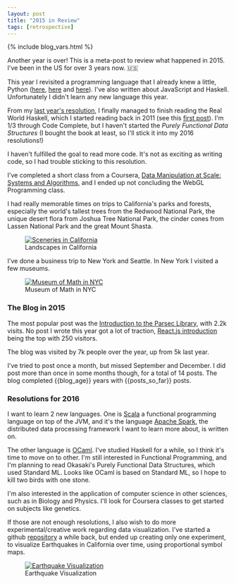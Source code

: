 ```yaml
---
layout: post
title: "2015 in Review"
tags: [retrospective]
---
```

{% include blog_vars.html %}

Another year is over! This is a meta-post to review what happened in 2015. I've been in the US for over 3 years now. 🇺🇸

This year I revisited a programming language that I already knew a little, Python ([here]({{site.url}}/blog/2015/02/20/revisiting-python:-basic-types.html), [here]({{site.url}}/blog/2015/02/23/revisiting-python:-functions.html) and [here]({{site.url}}/blog/2015/03/08/revisiting-python:-object-oriented-programming.html)). I've also written about JavaScript and Haskell. Unfortunately I didn't learn any new language this year.

From my [last year's resolution]({{site.url}}/blog/2015/01/01/2014-in-review.html), I finally managed to finish reading the Real World Haskell, which I started reading back in 2011 (see this [first post](https://kuniga.wordpress.com/2011/08/07/haskell/)). I'm 1/3 through Code Complete, but I haven't started the *Purely Functional Data Structures* (I bought the book at least, so I'll stick it into my 2016 resolutions!)

I haven't fulfilled the goal to read more code. It's not as exciting as writing code, so I had trouble sticking to this resolution.

I've completed a short class from a Coursera, [Data Manipulation at Scale: Systems and Algorithms](https://www.coursera.org/learn/data-manipulation), and I ended up not concluding the WebGL Programming class.

I had really memorable times on trips to California's parks and forests, especially the world's tallest trees from the Redwood National Park, the unique desert flora from Joshua Tree National Park, the cinder cones from Lassen National Park and the great Mount Shasta.

<figure class="center_children">
    <a href="https://kunigami.files.wordpress.com/2016/01/collage.png"><img src="{{site.url}}/resources/blog/2016-01-01-2015-in-review/2016_01_collage.png" alt="Sceneries in California" /></a>
    <figcaption>Landscapes in California</figcaption>
</figure>

I've done a business trip to New York and Seattle. In New York I visited a few museums.

<figure class="center_children">
    <a href="https://kunigami.files.wordpress.com/2015/12/12240416_10208352450988046_1145212945096418442_o.jpg"><img src="{{site.url}}/resources/blog/2016-01-01-2015-in-review/2015_12_12240416_10208352450988046_1145212945096418442_o.jpg" alt="Museum of Math in NYC" /></a>
    <figcaption> Museum of Math in NYC</figcaption>
</figure>

### The Blog in 2015

The most popular post was the [Introduction to the Parsec Library]({{site.url}}/blog/2014/01/21/an-introduction-to-the-parsec-library.html), with 2.2k visits. No post I wrote this year got a lot of traction, [React.js introduction]({{site.url}}/blog/2015/04/28/react.js-introduction.html) being the top with 250 visitors.

The blog was visited by 7k people over the year, up from 5k last year.

I've tried to post once a month, but missed September and December. I did post more than once in some months though, for a total of 14 posts. The blog completed {{blog_age}} years with {{posts_so_far}} posts.

### Resolutions for 2016

I want to learn 2 new languages. One is [Scala](https://en.wikipedia.org/wiki/Scala_(programming_language)) a functional programming language on top of the JVM, and it's the language [Apache Spark](https://en.wikipedia.org/wiki/Apache_Spark), the distributed data processing framework I want to learn more about, is written on.

The other language is [OCaml](https://en.wikipedia.org/wiki/OCaml). I've studied Haskell for a while, so I think it's time to move on to other. I'm still interested in Functional Programming, and I'm planning to read Okasaki's Purely Functional Data Structures, which used Standard ML. Looks like OCaml is based on Standard ML, so I hope to kill two birds with one stone.

I'm also interested in the application of computer science in other sciences, such as in Biology and Physics. I'll look for Coursera classes to get started on subjects like genetics.

If those are not enough resolutions, I also wish to do more experimental/creative work regarding data visualization. I've started a github [repository](https://github.com/kunigami/visualization_lab) a while back, but ended up creating only one experiment, to visualize Earthquakes in California over time, using proportional symbol maps.

<figure class="center_children">
    <a href="https://kunigami.files.wordpress.com/2015/12/screen-shot-2015-12-31-at-8-58-03-pm.png"><img src="{{site.url}}/resources/blog/2016-01-01-2015-in-review/2015_12_screen-shot-2015-12-31-at-8-58-03-pm.png" alt="Earthquake Visualization" /></a>
    <figcaption> Earthquake Visualization</figcaption>
</figure>
